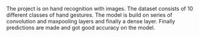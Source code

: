 The project is on hand recognition with images.
The dataset consists of 10 different classes of hand gestures.
The model is build on series of convolution and maxpooling layers and finally a dense layer.
Finally predictions are made and got good accuracy on the model.
